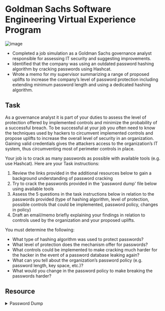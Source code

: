 # Goldman Sachs Software Engineering Virtual Experience Program

![image](https://github.com/hhphu/InfoSec/assets/45286750/057b5933-2ac9-4545-b96e-8a97a9cb04fb)

- Completed a job simulation as a Goldman Sachs governance analyst responsible for assessing IT security and suggesting improvements.
- Identified that the company was using an outdated password hashing algorithm by cracking passwords using Hashcat.
- Wrote a memo for my supervisor summarizing a range of proposed uplifts to increase the company’s level of password protection including extending minimum password length and using a dedicated hashing algorithm.
  
## Task
As a governance analyst it is part of your duties to assess the level of protection offered by implemented controls and minimize the probability of a successful breach. To be successful at your job you often need to know the techniques used by hackers to circumvent implemented controls and propose uplifts to increase the overall level of security in an organization. Gaining valid credentials gives the attackers access to the organization’s IT system, thus circumventing most of perimeter controls in place.

Your job is to crack as many passwords as possible with available tools (e.g. use Hashcat). Here are your Task instructions:

1. Review the links provided in the additional resources below to gain a background understanding of password cracking
2. Try to crack the passwords provided in the 'password dump' file below using available tools
3. Assess the 5 questions in the task instructions below in relation to the passwords provided (type of hashing algorithm, level of protection, possible controls that could be implemented, password policy, changes in policy)
4. Draft an email/memo briefly explaining your findings in relation to controls used by the organization and your proposed uplifts. 
 
You must determine the following:

- What type of hashing algorithm was used to protect passwords?
- What level of protection does the mechanism offer for passwords?
- What controls could be implemented to make cracking much harder for the hacker in the event of a password database leaking again?
- What can you tell about the organization’s password policy (e.g. password length, key space, etc.)?
- What would you change in the password policy to make breaking the passwords harder? 

## Resource
<details>
	<summary> Password Dump </summary>
	```
	experthead:e10adc3949ba59abbe56e057f20f883e
	interestec:25f9e794323b453885f5181f1b624d0b
	ortspoon:d8578edf8458ce06fbc5bb76a58c5ca4
	reallychel:5f4dcc3b5aa765d61d8327deb882cf99
	simmson56:96e79218965eb72c92a549dd5a330112
	bookma:25d55ad283aa400af464c76d713c07ad
	popularkiya7:e99a18c428cb38d5f260853678922e03
	eatingcake1994:fcea920f7412b5da7be0cf42b8c93759
	heroanhart:7c6a180b36896a0a8c02787eeafb0e4c
	edi_tesla89:6c569aabbf7775ef8fc570e228c16b98
	liveltekah:3f230640b78d7e71ac5514e57935eb69
	blikimore:917eb5e9d6d6bca820922a0c6f7cc28b
	johnwick007:f6a0cb102c62879d397b12b62c092c06
	flamesbria2001:9b3b269ad0a208090309f091b3aba9db
	oranolio:16ced47d3fc931483e24933665cded6d
	spuffyffet:1f5c5683982d7c3814d4d9e6d749b21e
	moodie:8d763385e0476ae208f21bc63956f748
	nabox:defebde7b6ab6f24d5824682a16c3ae4
	bandalls:bdda5f03128bcbdfa78d8934529048cf
	```
</details>
